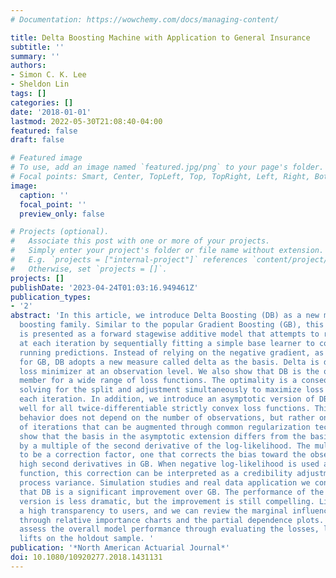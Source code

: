 ```yaml
---
# Documentation: https://wowchemy.com/docs/managing-content/

title: Delta Boosting Machine with Application to General Insurance
subtitle: ''
summary: ''
authors:
- Simon C. K. Lee
- Sheldon Lin
tags: []
categories: []
date: '2018-01-01'
lastmod: 2022-05-30T21:08:40-04:00
featured: false
draft: false

# Featured image
# To use, add an image named `featured.jpg/png` to your page's folder.
# Focal points: Smart, Center, TopLeft, Top, TopRight, Left, Right, BottomLeft, Bottom, BottomRight.
image:
  caption: ''
  focal_point: ''
  preview_only: false

# Projects (optional).
#   Associate this post with one or more of your projects.
#   Simply enter your project's folder or file name without extension.
#   E.g. `projects = ["internal-project"]` references `content/project/deep-learning/index.md`.
#   Otherwise, set `projects = []`.
projects: []
publishDate: '2023-04-24T01:03:16.949461Z'
publication_types:
- '2'
abstract: 'In this article, we introduce Delta Boosting (DB) as a new member of the
  boosting family. Similar to the popular Gradient Boosting (GB), this new member
  is presented as a forward stagewise additive model that attempts to reduce the loss
  at each iteration by sequentially fitting a simple base learner to complement the
  running predictions. Instead of relying on the negative gradient, as is the case
  for GB, DB adopts a new measure called delta as the basis. Delta is defined as the
  loss minimizer at an observation level. We also show that DB is the optimal boosting
  member for a wide range of loss functions. The optimality is a consequence of DB
  solving for the split and adjustment simultaneously to maximize loss reduction at
  each iteration. In addition, we introduce an asymptotic version of DB that works
  well for all twice-differentiable strictly convex loss functions. This asymptotic
  behavior does not depend on the number of observations, but rather on a high number
  of iterations that can be augmented through common regularization techniques. We
  show that the basis in the asymptotic extension differs from the basis in GB only
  by a multiple of the second derivative of the log-likelihood. The multiple is considered
  to be a correction factor, one that corrects the bias toward the observations with
  high second derivatives in GB. When negative log-likelihood is used as the loss
  function, this correction can be interpreted as a credibility adjustment for the
  process variance. Simulation studies and real data application we conducted suggest
  that DB is a significant improvement over GB. The performance of the asymptotic
  version is less dramatic, but the improvement is still compelling. Like GB, DB provides
  a high transparency to users, and we can review the marginal influence of variables
  through relative importance charts and the partial dependence plots. We can also
  assess the overall model performance through evaluating the losses, lifts, and double
  lifts on the holdout sample. '
publication: '*North American Actuarial Journal*'
doi: 10.1080/10920277.2018.1431131
---
```

